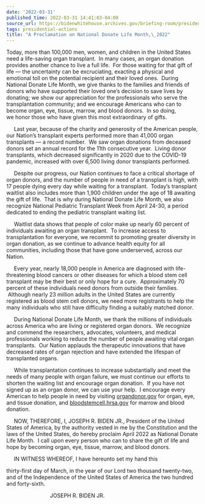```yaml
---
date: '2022-03-31'
published_time: 2022-03-31 14:41:03-04:00
source_url: https://bidenwhitehouse.archives.gov/briefing-room/presidential-actions/2022/03/31/a-proclamation-on-national-donate-life-month-2022/
tags: presidential-actions
title: "A Proclamation on National Donate Life Month,\_2022"
---
```

 
Today, more than 100,000 men, women, and children in the United States
need a life-saving organ transplant.  In many cases, an organ donation
provides another chance to live a full life.  For those waiting for that
gift of life — the uncertainty can be excruciating, exacting a physical
and emotional toll on the potential recipient and their loved ones. 
During National Donate Life Month, we give thanks to the families and
friends of donors who have supported their loved one’s decision to save
lives by donating; we show our appreciation for the professionals who
serve the transplantation community; and we encourage Americans who can
to become organ, eye, tissue, marrow, and blood donors.  In so doing,
we honor those who have given this most extraordinary of gifts.

     Last year, because of the charity and generosity of the American
people, our Nation’s transplant experts performed more than 41,000 organ
transplants — a record number.  We saw organ donations from deceased
donors set an annual record for the 11th consecutive year.  Living donor
transplants, which decreased significantly in 2020 due to the COVID-19
pandemic, increased with over 6,500 living donor transplants performed.

     Despite our progress, our Nation continues to face a critical
shortage of organ donors, and the number of people in need of a
transplant is high, with 17 people dying every day while waiting for a
transplant.  Today’s transplant waitlist also includes more than 1,900
children under the age of 18 awaiting the gift of life.  That is why
during National Donate Life Month, we also recognize National Pediatric
Transplant Week from April 24-30, a period dedicated to ending the
pediatric transplant waiting list.

     Waitlist data shows that people of color make up nearly 60 percent
of individuals awaiting an organ transplant.  To increase access to
transplantation for everyone, we recommit to promoting greater diversity
in organ donation, as we continue to advance health equity for all
communities, including those that have gone underserved, across our
Nation.

     Every year, nearly 18,000 people in America are diagnosed with
life-threatening blood cancers or other diseases for which a blood stem
cell transplant may be their best or only hope for a cure. 
Approximately 70 percent of these individuals need donors from outside
their families.  Although nearly 23 million adults in the United States
are currently registered as blood stem cell donors, we need more
registrants to help the many individuals who still have difficulty
finding a suitably matched donor.

     During National Donate Life Month, we thank the millions
of individuals across America who are living or registered organ
donors.  We recognize and commend the researchers, advocates,
volunteers, and medical professionals working to reduce the number of
people awaiting vital organ transplants.  Our Nation applauds the
therapeutic innovations that have decreased rates of organ rejection and
have extended the lifespan of transplanted organs.

     While transplantation continues to increase substantially and meet
the needs of many people with organ failure, we must continue our
efforts to shorten the waiting list and encourage organ donation.  If
you have not signed up as an organ donor, we can use your help.  I
encourage every American to help people in need by visiting
[organdonor.gov](https://www.organdonor.gov/sign-up) for organ, eye, and
tissue donation, and
[bloodstemcell.hrsa.gov](https://bloodstemcell.hrsa.gov/) for marrow and
blood donation.

     NOW, THEREFORE, I, JOSEPH R. BIDEN JR., President of the United
States of America, by the authority vested in me by the Constitution and
the laws of the United States, do hereby proclaim April 2022 as National
Donate Life Month.  I call upon every person who can to share the gift
of life and hope by becoming organ, eye, tissue, marrow, and blood
donors.

     IN WITNESS WHEREOF, I have hereunto set my hand this

thirty-first day of March, in the year of our Lord
two thousand twenty-two, and of the Independence of the United States
of America the two hundred and forty-sixth.

                             JOSEPH R. BIDEN JR.
